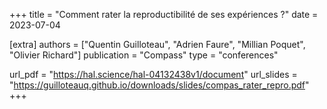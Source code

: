 +++
title = "Comment rater la reproductibilité de ses expériences ?"
date = 2023-07-04

[extra]
authors = ["Quentin Guilloteau", "Adrien Faure", "Millian Poquet", "Olivier Richard"]
publication = "Compass"
type = "conferences"

url_pdf = "https://hal.science/hal-04132438v1/document"
url_slides = "https://guilloteauq.github.io/downloads/slides/compas_rater_repro.pdf"
+++
